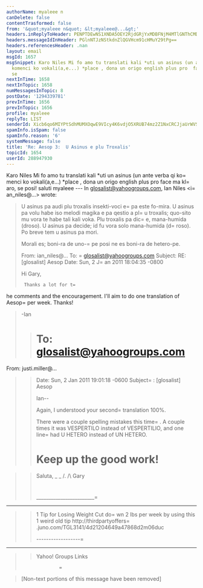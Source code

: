 ```yaml
---
authorName: myaleee n
canDelete: false
contentTrasformed: false
from: '&quot;myaleee n&quot; &lt;myaleee@...&gt;'
headers.inReplyToHeader: PENPTDEwNS1XNDA5OEY2RjdGRjYxMDBFNjM4MTlGNThCMDkwQHBoeC5nYmw+
headers.messageIdInHeader: PGlnNTJzNStkdnZlQGVHcm91cHMuY29tPg==
headers.referencesHeader: .nan
layout: email
msgId: 1657
msgSnippet: Karo Niles Mi fo amo tu translati kali *uti un asinus (un ante verba qi
  komenci ko vokali(a,e...) *place , dona un origo english plus pro  face ma klaro,
  se
nextInTime: 1658
nextInTopic: 1658
numMessagesInTopic: 8
postDate: '1294339781'
prevInTime: 1656
prevInTopic: 1656
profile: myaleee
replyTo: LIST
senderId: Xicb6qo6MIYPtSdhMUMXOqwE9VIcy4K6vdjO5XRUB74mz2Z1NxCRCJjaUrWVS3qF0v6PunGvWjOaVYlZM44YNNhfliNl5g
spamInfo.isSpam: false
spamInfo.reason: '6'
systemMessage: false
title: 'Re: Aesop 3:  U Asinus e plu Troxalis'
topicId: 1654
userId: 288947930
---
```


Karo Niles 
Mi fo amo tu translati kali
*uti un asinus (un ante verba qi ko=
menci ko vokali(a,e...)
*place , dona un origo english plus pro  face ma kl=
aro, se posi!
saluti
myaleee
--- In glosalist@yahoogroups.com, Ian Niles <i=
an_niles@...> wrote:
>
> 
> 
> U asinus pa audi plu troxalis insekti-voci e=
 pa este fo-mira.  U asinus pa volu habe iso melodi magika e pa qestio a pl=
u troxalis;
> quo-sito mu vora te habe tali kali voka.  Plu troxalis pa dic=
e, mana-humida (droso).  U asinus pa decide; id fu vora solo mana-humida (d=
roso). 
> Po breve tem u asinus pa mori.  
>  
> Morali es; boni-ra de uno-=
pe posi ne es boni-ra de hetero-pe. 
>  
> 
> 
> From: ian_niles@...
> To: =
glosalist@yahoogroups.com
> Subject: RE: [glosalist] Aesop
> Date: Sun, 2 J=
an 2011 18:04:35 -0800
> 
> 
> 
> 
> Hi Gary,
>  
>      Thanks a lot for t=
he comments and the encouragement.  I'll aim to do one translation of Aesop=
 per week.  Thanks!
>  
> -Ian  
>  
> > To: glosalist@yahoogroups.com
> > =
From: justi.miller@...
> > Date: Sun, 2 Jan 2011 19:01:18 -0600
> > Subject=
: [glosalist] Aesop
> > 
> > Ian--
> > 
> > Again, I understood your second=
 translation 100%.
> > 
> > There were a couple spelling mistakes this time=
. A couple times it was
> > VESPERTILO instead of VESPERTILIO, and one line=
 had U HETERO instead of
> > UN HETERO.
> > 
> > Keep up the good work!
> >=
 
> > Saluta,
> > _ _
> > /.
> > /\ Gary
> > #
> > ________________________=
____________________________________
> > 1 Tip for Losing Weight
> > Cut do=
wn 2 lbs per week by using this 1 weird old tip
> > http://thirdpartyoffers=
.juno.com/TGL3141/4d21204649a47868d2m06duc
> > 
> > 
> > ------------------=
------------------
> > 
> > Yahoo! Groups Links
> > 
> > 
> > 
>  		 	   		=
  
> 
> [Non-text portions of this message have been removed]
>



